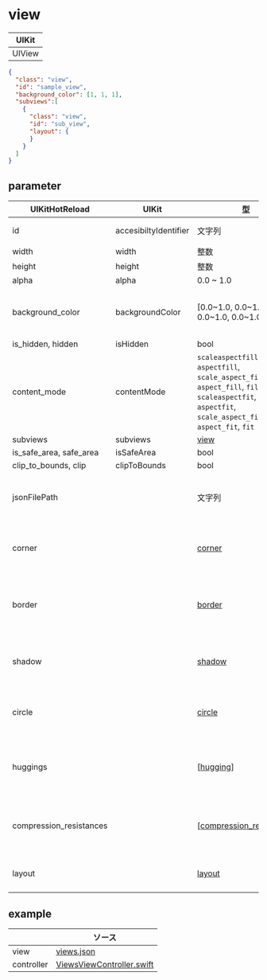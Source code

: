 # view

| UIKit |
| ---- |
| UIView |

```json
{
  "class": "view",
  "id": "sample_view",
  "background_color": [1, 1, 1],
  "subviews":[
    {
      "class": "view",
      "id": "sub_view",
      "layout": {
      }
    }
  ]
}
```

## parameter

|  UIKitHotReload | UIKit  | 型 | description |
| ---- | ---- | ---- | ---- |
| id | accesibiltyIdentifier | 文字列 | ユニークであること |
| width | width | 整数 | |
| height | height | 整数 | |
| alpha | alpha | 0.0 ~ 1.0 | | 
| background_color | backgroundColor | [0.0\~1.0, 0.0\~1.0, 0.0\~1.0, 0.0\~1.0] | RGBAの順、 Aに指定がない場合は1.0になる |
| is_hidden, hidden |isHidden | bool | |
| content_mode | contentMode | `scaleaspectfill`, `aspectfill`, `scale_aspect_fill`, `aspect_fill`, `fill` <br> `scaleaspectfit`, `aspectfit`, `scale_aspect_fit`, `aspect_fit`, `fit` | |
| subviews | subviews | [view](#view) | |
| is_safe_area, safe_area | isSafeArea | bool | |
| clip_to_bounds, clip | clipToBounds | bool | |
| jsonFilePath | | 文字列 | コンポーネントとして分離させたjsonファイルのパス |
| corner | | [corner]((999.parameter.md#corner)) | UIViewのlayerで角丸を付けるパラメータ |
| border | |  [border](999.parameter.md#border) | UIViewのlayerでボーダーラインを引くパラメータ |
| shadow | |  [shadow](999.parameter.md#shadow) | UIViewのlayerで影を書くパラメータ |
| circle | |  [circle](999.parameter.md#circle) | UIViewのlayerで角丸にするパラメータ |
| huggings | |  \[[hugging](999.parameter.md#hugging)] | UIViewのContent Hugging Priorityのパラメータ |
| compression_resistances |  | \[[compression_resistance](999.parameter.md#compression_resistance)] | UIViewのCompression Resistance Priorityのパラメータ |
| layout |  | [layout](1.layout.md#layout) | AutoLayoutの制約のパラメータ |

## example

| | ソース |
| ---- | ---- | 
| view | [views.json](../Example/UIKitHotReload/views/views.json) |
| controller | [ViewsViewController.swift](../Example/UIKitHotReload/ViewController/ViewsViewController.swift) |


